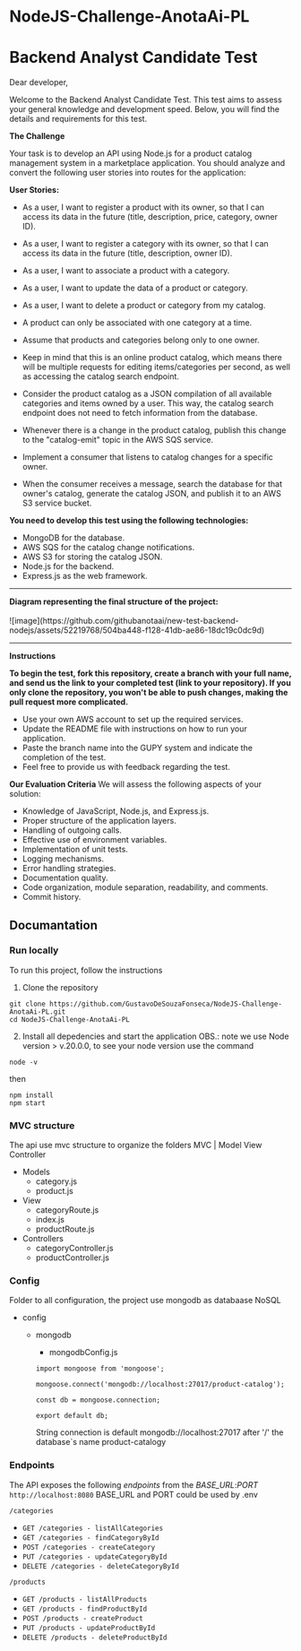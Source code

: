 # NodeJS-Challenge-AnotaAi-PL


<h1>Backend Analyst Candidate Test</h1>
Dear developer,

Welcome to the Backend Analyst Candidate Test. This test aims to assess your general knowledge and development speed. Below, you will find the details and requirements for this test.


<strong>The Challenge</strong>

Your task is to develop an API using Node.js for a product catalog management system in a marketplace application. You should analyze and convert the following user stories into routes for the application:

<strong>User Stories:</strong>

- As a user, I want to register a product with its owner, so that I can access its data in the future (title, description, price, category, owner ID).
- As a user, I want to register a category with its owner, so that I can access its data in the future (title, description, owner ID).
- As a user, I want to associate a product with a category.
- As a user, I want to update the data of a product or category.
- As a user, I want to delete a product or category from my catalog.
- A product can only be associated with one category at a time.
- Assume that products and categories belong only to one owner.

- Keep in mind that this is an online product catalog, which means there will be multiple requests for editing items/categories per second, as well as accessing the catalog search endpoint.
- Consider the product catalog as a JSON compilation of all available categories and items owned by a user. This way, the catalog search endpoint does not need to fetch information from the database.
- Whenever there is a change in the product catalog, publish this change to the "catalog-emit" topic in the AWS SQS service.
- Implement a consumer that listens to catalog changes for a specific owner.
- When the consumer receives a message, search the database for that owner's catalog, generate the catalog JSON, and publish it to an AWS S3 service bucket.

<strong>You need to develop this test using the following technologies:</strong>

- MongoDB for the database.
- AWS SQS for the catalog change notifications.
- AWS S3 for storing the catalog JSON.
- Node.js for the backend.
- Express.js as the web framework.

<hr>
<strong>Diagram representing the final structure of the project:</strong> <br><br>
![image](https://github.com/githubanotaai/new-test-backend-nodejs/assets/52219768/504ba448-f128-41db-ae86-18dc19c0dc9d)


<hr>

<strong>Instructions</strong>

<strong>To begin the test, fork this repository, create a branch with your full name, and send us the link to your completed test (link to your repository). If you only clone the repository, you won't be able to push changes, making the pull request more complicated.</strong>
- Use your own AWS account to set up the required services.
- Update the README file with instructions on how to run your application.
- Paste the branch name into the GUPY system and indicate the completion of the test.
- Feel free to provide us with feedback regarding the test.

<strong>Our Evaluation Criteria</strong>
We will assess the following aspects of your solution:

- Knowledge of JavaScript, Node.js, and Express.js.
- Proper structure of the application layers.
- Handling of outgoing calls. 
- Effective use of environment variables.
- Implementation of unit tests.
- Logging mechanisms.
- Error handling strategies.
- Documentation quality.
- Code organization, module separation, readability, and comments.
- Commit history.

## Documantation

### Run locally

To run this project, follow the instructions

1. Clone the repository
```
git clone https://github.com/GustavoDeSouzaFonseca/NodeJS-Challenge-AnotaAi-PL.git
cd NodeJS-Challenge-AnotaAi-PL
```

2. Install all depedencies and start the application
OBS.: note we use Node version > v.20.0.0, to see your node version use the command
```
node -v
```
then
```
npm install
npm start
```

### MVC structure 

The api use mvc structure to organize the folders
MVC | Model View Controller

- Models
  - category.js
  - product.js
- View
  - categoryRoute.js
  - index.js
  - productRoute.js
- Controllers
  - categoryController.js
  - productController.js

### Config

Folder to all configuration, the project use mongodb as databaase NoSQL

- config
  - mongodb
    - mongodbConfig.js

    ```
    import mongoose from 'mongoose';

    mongoose.connect('mongodb://localhost:27017/product-catalog');

    const db = mongoose.connection;

    export default db;
    ```

    String connection is default mongodb://localhost:27017
    after '/' the database`s name product-catalogy

### Endpoints

The API exposes the following *endpoints* from the *BASE_URL*:*PORT* `http://localhost:8080`
BASE_URL and PORT could be used by .env

`/categories`
  * `GET /categories - listAllCategories`
  * `GET /categories - findCategoryById`
  * `POST /categories - createCategory`
  * `PUT /categories - updateCategoryById`
  * `DELETE /categories - deleteCategoryById`

`/products`
  * `GET /products - listAllProducts`
  * `GET /products - findProductById`
  * `POST /products - createProduct`
  * `PUT /products - updateProductById`
  * `DELETE /products - deleteProductById`
